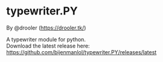 # typewriter.PY

By @drooler (https://drooler.tk/)

A typewriter module for python.<br>
Download the latest release here:
https://github.com/bijenmanlol/typewriter.PY/releases/latest
